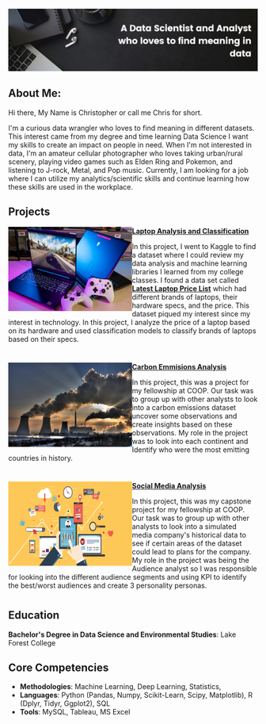 ![image](Images/Quote.png) 

## About Me:

Hi there, My Name is Christopher or call me Chris for short.

I'm a curious data wrangler who loves to find meaning in different datasets. This interest came from my degree and time learning Data Science I want my skills to create an impact on people in need. When I'm not interested in data, I'm an amateur cellular photographer who loves taking urban/rural scenery, playing video games such as Elden Ring and Pokemon, and listening to J-rock, Metal, and Pop music. Currently, I am looking for a job where I can utilize my analytics/scientific skills and continue learning how these skills are used in the workplace.   

## Projects

<img align="left" width="250" height="170" src="Images/Laptop_proj.jpg"> **[Laptop Analysis and Classification](https://github.com/Christopher-Arzate/Code/blob/main/Laptops%20project/laptop_final.ipynb)**

In this project, I went to Kaggle to find a dataset where I could review my data analysis and machine learning libraries I learned from my college classes. I found a data set called **[Latest Laptop Price List](https://www.kaggle.com/datasets/kuchhbhi/latest-laptop-price-list)** which had different brands of laptops, their hardware specs, and the price. This dataset piqued my interest since my interest in technology. In this project, I  analyze the price of a laptop based on its hardware and used classification models to classify brands of laptops based on their specs. 


#

<img align="left" width="250" height="170" src="Images/Factory_Emissions.jpeg"> **[Carbon Emmisions Analysis](https://github.com/Christopher-Arzate/Carbon)**

In this project, this was a project for my fellowship at COOP. Our task was to group up with other analysts to look into a carbon emissions dataset uncover some observations and create insights based on these observations. My role in the project was to look into each continent and Identify who were the most emitting countries in history.     


#

<img align="left" width="250" height="170" src="Images/Social_Media.png"> **[Social Media Analysis ](https://github.com/Christopher-Arzate/Social_Media)**

In this project, this was my capstone project for my fellowship at COOP. Our task was to group up with other analysts to look into a simulated media company's historical data to see if certain areas of the dataset could lead to plans for the company. My role in the project was being the Audience analyst so I was responsible for looking into the different audience segments and using KPI to identify the best/worst audiences and create 3 personality personas.   


#


## Education

**Bachelor's Degree in  Data Science and Environmental Studies**: Lake Forest College

## Core Competencies

- **Methodologies**: Machine Learning, Deep Learning,  Statistics, 
- **Languages**: Python (Pandas, Numpy, Scikit-Learn, Scipy,  Matplotlib), R (Dplyr, Tidyr,  Ggplot2), SQL
- **Tools**: MySQL, Tableau, MS Excel


